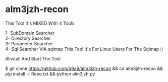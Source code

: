# alm3jzh-recon




This Tool It's MIXED With 4 Tools 

1- SubDomain Searcher                       
2- Directory Searcher                       
3- Parameter Searcher                   
4- Sql Searcher VIA sqlmap            This Tool It's For Linux Users For The Sqlmap :)


#Install  And Start The Tool                      

$ git clone https://github.com/q9a9/alm3jzh-recon && cd alm3jzh-recon && pip install -r Reee.txt && python alm3jzh.py
